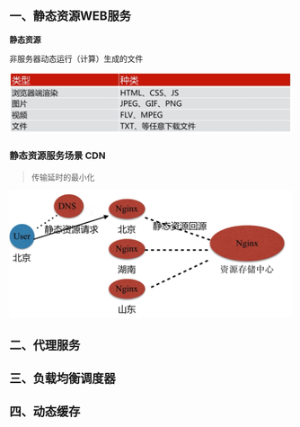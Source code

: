 ## 一、静态资源WEB服务

**静态资源**

非服务器动态运行（计算）生成的文件

![1560949419(1)](./img/1560949419(1).png)

### 静态资源服务场景 CDN

> 传输延时的最小化

![1560949801(1)](.\img\1560949801(1).png)





## 二、代理服务



## 三、负载均衡调度器



## 四、动态缓存
